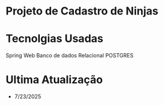 # Projeto de Cadastro de Ninjas


# Tecnolgias Usadas
Spring Web 
Banco de dados Relacional POSTGRES


# Ultima Atualização
- 7/23/2025